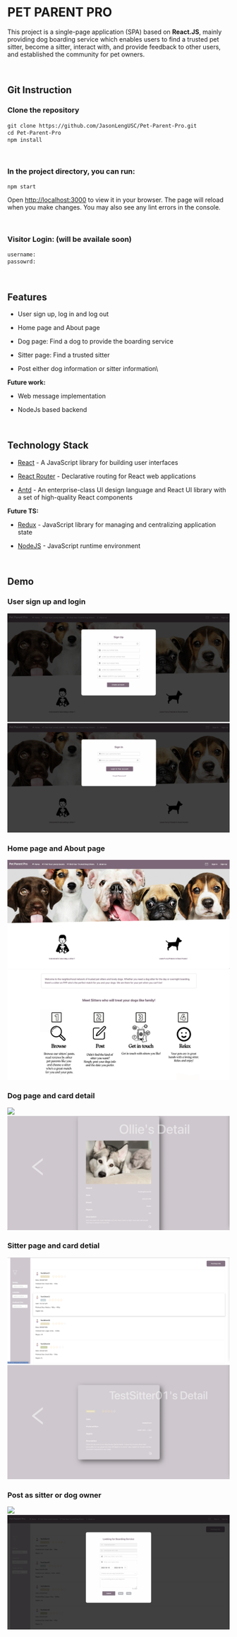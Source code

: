 # PET PARENT PRO

This project is a single-page application (SPA) based on **React.JS**, mainly providing dog boarding service which enables users to find a trusted pet sitter, become a sitter, interact with, and provide feedback to other users, and established the community for pet owners.

<br>

## Git Instruction

### Clone the repository

```
git clone https://github.com/JasonLengUSC/Pet-Parent-Pro.git
cd Pet-Parent-Pro
npm install
```

<br>

### In the project directory, you can run:

```
npm start
```

Open [http://localhost:3000](http://localhost:3000) to view it in your browser. The page will reload when you make changes. You may also see any lint errors in the console.

<br>

### Visitor Login: (will be availale soon)

```
username:
passowrd:
```

<br>

## Features

- User sign up, log in and log out

- Home page and About page

- Dog page: Find a dog to provide the boarding service

- Sitter page: Find a trusted sitter

- Post either dog information or sitter information\

**Future work:**

- Web message implementation

- NodeJs based backend

<br>

## Technology Stack

- [React](https://reactjs.org/) - A JavaScript library for building user interfaces

- [React Router](https://reacttraining.com/react-router/web/guides/philosophy) - Declarative routing for React web applications

- [Antd](https://ant.design/) - An enterprise-class UI design language and React UI library with a set of high-quality React components

**Future TS:**

- [Redux](https://redux.js.org/) - JavaScript library for managing and centralizing application state

- [NodeJS](https://nodejs.org/en/) - JavaScript runtime environment

<br>

## Demo

### User sign up and login

<img src="https://github.com/JasonLengUSC/Pet-Parent-Pro/blob/filterAndMessage/src/assets/DemoImg/SignUp.png">

<img src="https://github.com/JasonLengUSC/Pet-Parent-Pro/blob/filterAndMessage/src/assets/DemoImg/SignIn.png"/>

<br>

### Home page and About page

<img src="https://github.com/JasonLengUSC/Pet-Parent-Pro/blob/filterAndMessage/src/assets/DemoImg/HomePage.png"/>

<img src="https://github.com/JasonLengUSC/Pet-Parent-Pro/blob/filterAndMessage/src/assets/DemoImg/About%20Page.png"/>

<br>

### Dog page and card detail
<img src="https://github.com/JasonLengUSC/Pet-Parent-Pro/blob/filterAndMessage/src/assets/DemoImg/DogPage.png"/>

<img src="https://github.com/JasonLengUSC/Pet-Parent-Pro/blob/filterAndMessage/src/assets/DemoImg/DogDetail.png"/>

<br>

### Sitter page and card detial

<img src="https://github.com/JasonLengUSC/Pet-Parent-Pro/blob/filterAndMessage/src/assets/DemoImg/SitterPage.png">

<img src="https://github.com/JasonLengUSC/Pet-Parent-Pro/blob/filterAndMessage/src/assets/DemoImg/SitterDetail.png">

<br>

### Post as sitter or dog owner

<img src="https://github.com/JasonLengUSC/Pet-Parent-Pro/blob/filterAndMessage/src/assets/DemoImg/PostSitter.png">

<img src="https://github.com/JasonLengUSC/Pet-Parent-Pro/blob/filterAndMessage/src/assets/DemoImg/PostDog.png">
